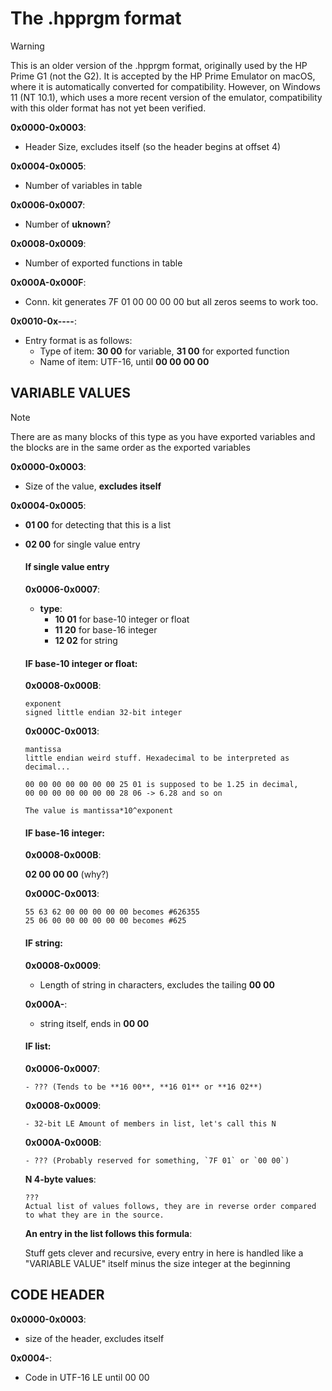 # The .hpprgm format
>[!WARNING]
>This is an older version of the .hpprgm format, originally used by the HP Prime G1 (not the G2). It is accepted by the HP Prime Emulator on macOS, where it is automatically converted for compatibility. However, on Windows 11 (NT 10.1), which uses a more recent version of the emulator, compatibility with this older format has not yet been verified.

**0x0000-0x0003**:

- Header Size, excludes itself (so the header begins at offset 4)

**0x0004-0x0005**:

- Number of variables in table
  
**0x0006-0x0007**:

- Number of **uknown**?

**0x0008-0x0009**:
- Number of exported functions in table
 
**0x000A-0x000F**:

- Conn. kit generates
    7F 01 00 00 00 00
    but all zeros seems to work too.


**0x0010-0x----**:

- Entry format is as follows:
    - Type of item:
        **30 00** for variable,
        **31 00** for exported function
    - Name of item:
        UTF-16, until **00 00 00 00**


## VARIABLE VALUES
>[!NOTE]
>There are as many blocks of this type as you have exported variables and the blocks are in the same order as the exported variables

**0x0000-0x0003**:

- Size of the value, **excludes itself**

**0x0004-0x0005**:

- **01 00** for detecting that this is a list
- **02 00** for single value entry
  
  #### If single value entry

  **0x0006-0x0007**:

  - **type**:
    - **10 01** for base-10 integer or float
    - **11 20** for base-16 integer
    - **12 02** for string

  #### IF base-10 integer or float:


    **0x0008-0x000B**:
  
    ```
    exponent
    signed little endian 32-bit integer
    ```
  
    **0x000C-0x0013**:
  
    ```
    mantissa
    little endian weird stuff. Hexadecimal to be interpreted as decimal...
      
    00 00 00 00 00 00 00 25 01 is supposed to be 1.25 in decimal,
    00 00 00 00 00 00 00 28 06 -> 6.28 and so on
      
    The value is mantissa*10^exponent
    ```
  
  #### IF base-16 integer:
  
    **0x0008-0x000B**:
  
    **02 00 00 00** (why?)

    **0x000C-0x0013**:
  
    ```
    55 63 62 00 00 00 00 00 becomes #626355
    25 06 00 00 00 00 00 00 becomes #625
    ```
  
  #### IF string:
  
    **0x0008-0x0009**:
  
    - Length of string in characters, excludes the tailing **00 00**

    **0x000A-**:

    - string itself, ends in **00 00**

  
  #### IF list:

    **0x0006-0x0007**:
    
      - ??? (Tends to be **16 00**, **16 01** or **16 02**)

  
    **0x0008-0x0009**:
  
      - 32-bit LE Amount of members in list, let's call this N

        
    **0x000A-0x000B**:
  
      - ??? (Probably reserved for something, `7F 01` or `00 00`)

        
    **N 4-byte values**:
  
    ```
    ???
    Actual list of values follows, they are in reverse order compared to what they are in the source.
    ```
    
    **An entry in the list follows this formula**:
  
    Stuff gets clever and recursive, every entry in here is handled like a "VARIABLE VALUE" itself minus the size integer at the beginning


## CODE HEADER

**0x0000-0x0003**:

- size of the header, excludes itself


**0x0004-**:
- Code in UTF-16 LE until 00 00



